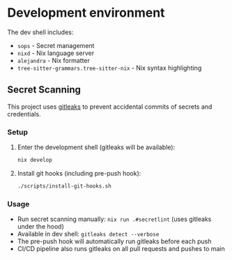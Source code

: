 # Development environment

The dev shell includes:
- `sops` - Secret management
- `nixd` - Nix language server
- `alejandra` - Nix formatter
- `tree-sitter-grammars.tree-sitter-nix` - Nix syntax highlighting

## Secret Scanning

This project uses [gitleaks](https://github.com/gitleaks/gitleaks) to prevent accidental commits of secrets and credentials.

### Setup

1. Enter the development shell (gitleaks will be available):
   ```bash
   nix develop
   ```

2. Install git hooks (including pre-push hook):
   ```bash
   ./scripts/install-git-hooks.sh
   ```

### Usage

- Run secret scanning manually: `nix run .#secretlint` (uses gitleaks under the hood)
- Available in dev shell: `gitleaks detect --verbose`
- The pre-push hook will automatically run gitleaks before each push
- CI/CD pipeline also runs gitleaks on all pull requests and pushes to main